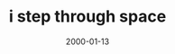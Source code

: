 ---
layout: base.njk
title : 'i step through space' 
view_title : 'None' 
year : '2000' 
date : '2000-01-13' 
img_file : '/drawing/istep.png' 
html_file : 'istep' 
next_html : 'theresa.html' 
year_order : '22' 
permalink : "title/{{html_file}}.html"
---